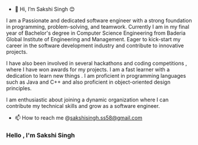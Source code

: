 - 👋 Hi, I’m Sakshi Singh 😊
 
I am a Passionate and dedicated software engineer with a strong foundation in programming, problem-solving, and teamwork. Currently I am in my final year of Bachelor's degree in Computer Science Engineering from Baderia Global Institute of Engineering and Management. Eager to kick-start my career in the software development industry and contribute to innovative projects.

I have also been involved in several hackathons and coding competitions , where I have won awards for my projects. I am a fast learner with a dedication to learn new things . I am proficient in programming languages such as Java and C++ and also proficient in object-oriented design principles. 

I am enthusiastic about joining a dynamic organization where I can contribute my technical skills and grow as a software engineer.
- 📫 How to reach me @sakshisingh.ss58@gmail.com 

<!---
Sakshi58/Sakshi58 is a ✨ special ✨ repository because its `README.md` (this file) appears on your GitHub profile.
You can click the Preview link to take a look at your changes.
--->
### Hello , I'm Sakshi Singh

<br >
